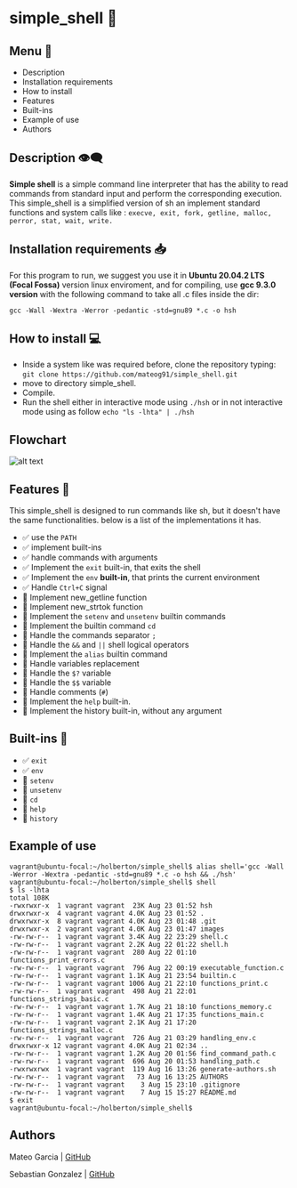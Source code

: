 # simple_shell  🐚

## Menu 📝

- Description
- Installation requirements
- How to install
- Features
- Built-ins
- Example of use
- Authors

## Description  👁️‍🗨️

**Simple shell** is a simple command line interpreter that has the ability to read commands from standard input and perform the corresponding execution.
This simple_shell is a simplified version of sh an implement standard functions and system calls like : `execve, exit, fork, getline, malloc, perror, stat, wait, write.`

## Installation requirements 📥

For this program to run, we suggest you use it in **Ubuntu 20.04.2 LTS (Focal Fossa)** version linux enviroment, and for compiling, use **gcc 9.3.0 version** with the following command to take all .c files inside the dir:

```gcc -Wall -Wextra -Werror -pedantic -std=gnu89 *.c -o hsh```
## How to install 💻
-   Inside a system like was required before,  clone the repository typing:  ``git clone https://github.com/mateog91/simple_shell.git``
-  move to directory simple_shell.
-   Compile.
-   Run the shell either in interactive mode using  `./hsh` or in not interactive mode using as follow ``echo "ls -lhta" | ./hsh ``
## Flowchart
![alt text](https://lucid.app/publicSegments/view/9debc2df-0aa7-4f1e-8746-9888b176693e/image.jpeg)

## Features 🔧
This simple_shell is designed to run commands like sh, but it doesn't have the same functionalities. below is a list of the implementations it has.
- ✅ use the  `PATH`
- ✅ implement built-ins
- ✅ handle commands with arguments
- ✅ Implement the  `exit`  built-in, that exits the shell
- ✅ Implement the  `env`  **built-in**, that prints the current environment
- ✅ Handle `Ctrl+C` signal
- 🔲 Implement new_getline function
- 🔲 Implement new_strtok function
- 🔲 Implement the `setenv` and `unsetenv` builtin commands
- 🔲 Implement the builtin command `cd`
- 🔲 Handle the commands separator  `;`
- 🔲 Handle the  `&&`  and  `||`  shell logical operators
- 🔲 Implement the  `alias`  builtin command
- 🔲 Handle variables replacement
- 🔲 Handle the  `$?`  variable
- 🔲 Handle the  `$$`  variable
- 🔲 Handle comments (`#`)
- 🔲 Implement the  `help`  built-in.
- 🔲 Implement the history built-in, without any argument
## Built-ins 🏢
- ✅ `exit`
- ✅ `env`
- 🔲 `setenv`
- 🔲 `unsetenv`
- 🔲 `cd`
- 🔲 `help`
- 🔲 `history`
## Example of use
```
vagrant@ubuntu-focal:~/holberton/simple_shell$ alias shell='gcc -Wall -Werror -Wextra -pedantic -std=gnu89 *.c -o hsh && ./hsh'
vagrant@ubuntu-focal:~/holberton/simple_shell$ shell
$ ls -lhta
total 108K
-rwxrwxr-x  1 vagrant vagrant  23K Aug 23 01:52 hsh
drwxrwxr-x  4 vagrant vagrant 4.0K Aug 23 01:52 .
drwxrwxr-x  8 vagrant vagrant 4.0K Aug 23 01:48 .git
drwxrwxr-x  2 vagrant vagrant 4.0K Aug 23 01:47 images
-rw-rw-r--  1 vagrant vagrant 3.4K Aug 22 23:29 shell.c
-rw-rw-r--  1 vagrant vagrant 2.2K Aug 22 01:22 shell.h
-rw-rw-r--  1 vagrant vagrant  280 Aug 22 01:10 functions_print_errors.c
-rw-rw-r--  1 vagrant vagrant  796 Aug 22 00:19 executable_function.c
-rw-rw-r--  1 vagrant vagrant 1.1K Aug 21 23:54 builtin.c
-rw-rw-r--  1 vagrant vagrant 1006 Aug 21 22:10 functions_print.c
-rw-rw-r--  1 vagrant vagrant  498 Aug 21 22:01 functions_strings_basic.c
-rw-rw-r--  1 vagrant vagrant 1.7K Aug 21 18:10 functions_memory.c
-rw-rw-r--  1 vagrant vagrant 1.4K Aug 21 17:35 functions_main.c
-rw-rw-r--  1 vagrant vagrant 2.1K Aug 21 17:20 functions_strings_malloc.c
-rw-rw-r--  1 vagrant vagrant  726 Aug 21 03:29 handling_env.c
drwxrwxr-x 12 vagrant vagrant 4.0K Aug 21 02:34 ..
-rw-rw-r--  1 vagrant vagrant 1.2K Aug 20 01:56 find_command_path.c
-rw-rw-r--  1 vagrant vagrant  696 Aug 20 01:53 handling_path.c
-rwxrwxrwx  1 vagrant vagrant  119 Aug 16 13:26 generate-authors.sh
-rw-rw-r--  1 vagrant vagrant   73 Aug 16 13:25 AUTHORS
-rw-rw-r--  1 vagrant vagrant    3 Aug 15 23:10 .gitignore
-rw-rw-r--  1 vagrant vagrant    7 Aug 15 15:27 README.md
$ exit
vagrant@ubuntu-focal:~/holberton/simple_shell$
```
## Authors
Mateo Garcia  |  [GitHub](https://github.com/mateog91)

Sebastian Gonzalez |  [GitHub](https://github.com/JuanSebastianGB)
